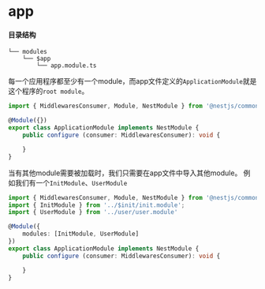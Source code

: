 # app

#### 目录结构
```
└── modules
    └── $app
        └── app.module.ts
```

每一个应用程序都至少有一个module，而app文件定义的``ApplicationModule``就是这个程序的``root module``。

```ts
import { MiddlewaresConsumer, Module, NestModule } from '@nestjs/common';

@Module({})
export class ApplicationModule implements NestModule {
    public configure (consumer: MiddlewaresConsumer): void {

    }
}
```
当有其他module需要被加载时，我们只需要在app文件中导入其他module。
例如我们有一个``InitModule``、``UserModule``
```ts
import { MiddlewaresConsumer, Module, NestModule } from '@nestjs/common';
import { InitModule } from '../$init/init.module';
import { UserModule } from '../user/user.module'

@Module({
    modules: [InitModule, UserModule]
})
export class ApplicationModule implements NestModule {
    public configure (consumer: MiddlewaresConsumer): void {

    }
}
```
